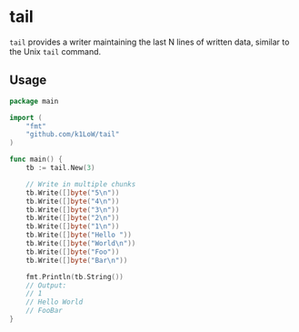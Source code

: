 # tail

`tail` provides a writer maintaining the last N lines of written data, similar to the Unix `tail` command.

## Usage

```go
package main

import (
    "fmt"
    "github.com/k1LoW/tail"
)

func main() {
    tb := tail.New(3)

    // Write in multiple chunks
    tb.Write([]byte("5\n"))
    tb.Write([]byte("4\n"))
    tb.Write([]byte("3\n"))
    tb.Write([]byte("2\n"))
    tb.Write([]byte("1\n"))
    tb.Write([]byte("Hello "))
    tb.Write([]byte("World\n"))
    tb.Write([]byte("Foo"))
    tb.Write([]byte("Bar\n"))

    fmt.Println(tb.String())
    // Output:
    // 1
    // Hello World
    // FooBar
}
```
